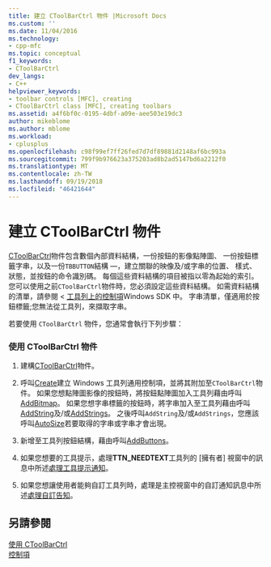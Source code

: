 ```yaml
---
title: 建立 CToolBarCtrl 物件 |Microsoft Docs
ms.custom: ''
ms.date: 11/04/2016
ms.technology:
- cpp-mfc
ms.topic: conceptual
f1_keywords:
- CToolBarCtrl
dev_langs:
- C++
helpviewer_keywords:
- toolbar controls [MFC], creating
- CToolBarCtrl class [MFC], creating toolbars
ms.assetid: a4f6bf0c-0195-4dbf-a09e-aee503e19dc3
author: mikeblome
ms.author: mblome
ms.workload:
- cplusplus
ms.openlocfilehash: c98f99ef7ff26fed7d7df89881d2148af6bc993a
ms.sourcegitcommit: 799f9b976623a375203ad8b2ad5147bd6a2212f0
ms.translationtype: MT
ms.contentlocale: zh-TW
ms.lasthandoff: 09/19/2018
ms.locfileid: "46421644"
---
```

# <a name="creating-a-ctoolbarctrl-object"></a>建立 CToolBarCtrl 物件

[CToolBarCtrl](../mfc/reference/ctoolbarctrl-class.md)物件包含數個內部資料結構，一份按鈕的影像點陣圖、 一份按鈕標籤字串，以及一份`TBBUTTON`結構 —，建立關聯的映像及/或字串的位置、 樣式、 狀態，並按鈕的命令識別碼。 每個這些資料結構的項目被指以零為起始的索引。 您可以使用之前`CToolBarCtrl`物件時，您必須設定這些資料結構。 如需資料結構的清單，請參閱 <<c0> [ 工具列上的控制項](controls-mfc.md)Windows SDK 中。 字串清單，僅適用於按鈕標籤;您無法從工具列，來擷取字串。

若要使用 `CToolBarCtrl` 物件，您通常會執行下列步驟：

### <a name="to-use-a-ctoolbarctrl-object"></a>使用 CToolBarCtrl 物件

1. 建構[CToolBarCtrl](../mfc/reference/ctoolbarctrl-class.md)物件。

1. 呼叫[Create](../mfc/reference/ctoolbarctrl-class.md#create)建立 Windows 工具列通用控制項，並將其附加至`CToolBarCtrl`物件。 如果您想點陣圖影像的按鈕時，將按鈕點陣圖加入工具列藉由呼叫[AddBitmap](../mfc/reference/ctoolbarctrl-class.md#addbitmap)。 如果您想字串標籤的按鈕時，將字串加入至工具列藉由呼叫[AddString](../mfc/reference/ctoolbarctrl-class.md#addstring)及/或[AddStrings](../mfc/reference/ctoolbarctrl-class.md#addstrings)。 之後呼叫`AddString`及/或`AddStrings`，您應該呼叫[AutoSize](../mfc/reference/ctoolbarctrl-class.md#autosize)若要取得的字串或字串才會出現。

1. 新增至工具列按鈕結構，藉由呼叫[AddButtons](../mfc/reference/ctoolbarctrl-class.md#addbuttons)。

1. 如果您想要的工具提示，處理**TTN_NEEDTEXT**工具列的 [擁有者] 視窗中的訊息中所述[處理工具提示通知](../mfc/handling-tool-tip-notifications.md)。

1. 如果您想讓使用者能夠自訂工具列時，處理是主控視窗中的自訂通知訊息中所述[處理自訂告知](../mfc/handling-customization-notifications.md)。

## <a name="see-also"></a>另請參閱

[使用 CToolBarCtrl](../mfc/using-ctoolbarctrl.md)<br/>
[控制項](../mfc/controls-mfc.md)

